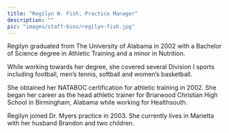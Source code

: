 ```yaml
---
title: "Regilyn W. Fish, Practice Manager"
description: ""
pic: "images/staff-bios/regilyn-fish.jpg"
---
```


Regilyn graduated from The University of Alabama in 2002 with a Bachelor of Science 
degree in Athletic Training and a minor in Nutrition.

While working towards her degree, she covered several Division I sports including 
football, men’s tennis, softball and women’s basketball.

She obtained her NATABOC certification for athletic training in 2002.  She began her 
career as the head athletic trainer for Briarwood Christian High School in Birmingham, 
Alabama while working for Healthsouth.

Regilyn joined Dr. Myers practice in 2003.  She currently lives in Marietta with her 
husband Brandon and two children.
